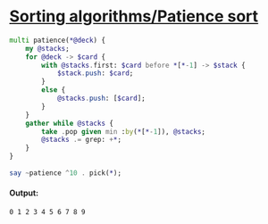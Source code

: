 [1]: https://rosettacode.org/wiki/Sorting_algorithms/Patience_sort

# [Sorting algorithms/Patience sort][1]

```raku
multi patience(*@deck) {
    my @stacks;
    for @deck -> $card {
        with @stacks.first: $card before *[*-1] -> $stack {
            $stack.push: $card;
        }
        else {
            @stacks.push: [$card];
        }
    }
    gather while @stacks {
        take .pop given min :by(*[*-1]), @stacks;
        @stacks .= grep: +*;
    }
}
 
say ~patience ^10 . pick(*);
```

#### Output:
```
0 1 2 3 4 5 6 7 8 9
```
